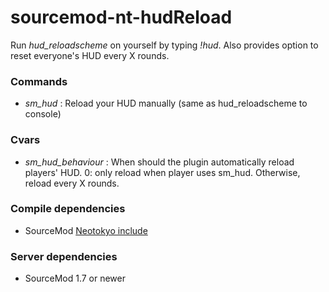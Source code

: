 sourcemod-nt-hudReload
======================

Run _hud_reloadscheme_ on yourself by typing _!hud_.
Also provides option to reset everyone's HUD every X rounds.

### Commands
* _sm_hud_ : Reload your HUD manually (same as hud_reloadscheme to console)

### Cvars
* _sm_hud_behaviour_ : When should the plugin automatically reload players' HUD. 0: only reload when player uses sm_hud. Otherwise, reload every X rounds.

### Compile dependencies
* SourceMod [Neotokyo include](https://github.com/softashell/sourcemod-nt-include)

### Server dependencies
* SourceMod 1.7 or newer
